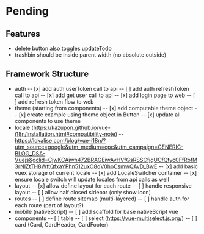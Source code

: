 # Pending

## Features

- delete button also toggles updateTodo
- trashbin should be inside parent width (no absolute outside)

## Framework Structure

- auth
-- [x] add auth userToken call to api
-- [ ] add auth refreshToken call to api
-- [x] add get user call to api
-- [x] add login page to web
-- [ ] add refresh token flow to web
- theme (starting from components)
-- [x] add computable theme object
-- [x] create example using theme object in Button
-- [x] update all components to use theme
- locale (https://kazupon.github.io/vue-i18n/installation.html#compatibility-note)
-- https://lokalise.com/blog/vue-i18n/?utm_source=google&utm_medium=cpc&utm_campaign=GENERIC-BLOG_DSA-Vuejs&gclid=CjwKCAjwh472BRAGEiwAvHVfGsRSSCfjqUCfQtyc0FfRofM3rNlZtTH8WftQfxaYPhn512uxO8qV0hoCsmwQAvD_BwE
-- [x] add basic vuex storage of current locale
-- [x] add LocaleSwitcher container
-- [x] ensure locale switch will update locales from api calls as well
- layout
-- [x] allow define layout for each route
-- [ ] handle responsive layout
-- [ ] allow half closed sidebar (only show icon)
- routes
-- [ ] define route sitemap (multi-layered)
-- [ ] handle auth for each route (part of layout?)
- mobile (nativeScript)
-- [ ] add scaffold for base nativeScript vue
- components
-- [ ] table
-- [ ] select (https://vue-multiselect.js.org/)
-- [ ] card (Card, CardHeader, CardFooter)